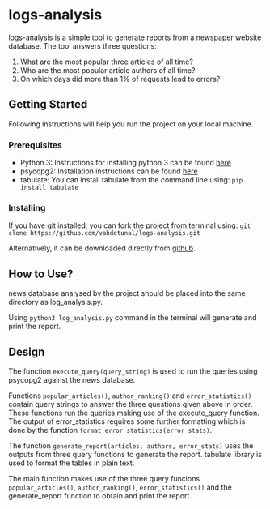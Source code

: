 # logs-analysis

logs-analysis is a simple tool to generate reports from a newspaper website 
database. The tool answers three questions:

1. What are the most popular three articles of all time?
2. Who are the most popular article authors of all time?
3. On which days did more than 1% of requests lead to errors?

## Getting Started

Following instructions will help you run the project on your local machine.

### Prerequisites

- Python 3: Instructions for installing python 3 can be found [here](
  https://realpython.com/installing-python/)
- psycopg2: Installation instructions can be found [here](
  http://initd.org/psycopg/docs/install.html)
- tabulate: You can install tabulate from the command line using:
  `pip install tabulate`

### Installing

If you have git installed, you can fork the project from terminal using:
`git clone https://github.com/vahdetunal/logs-analysis.git`

Alternatively, it can be downloaded directly from [github](
    https://github.com/vahdetunal/logs-analysis.git).

## How to Use?

news database analysed by the project should be placed into the same directory
as log_analysis.py.

Using `python3 log_analysis.py` command in the terminal will generate and print
the report.

## Design

The function `execute_query(query_string)` is used to run the queries using 
psycopg2 against the news database.

Functions `popular_articles()`, `author_ranking()` and `error_statistics()`
contain query strings to answer the three questions given above in order. These
functions run the queries making use of the execute_query function. The output
of error_statistics requires some further formatting which is done by
the function `format_error_statistics(error_stats)`.

The function `generate_report(articles, authors, error_stats)` uses the outputs
from three query functions to generate the report. tabulate library is used to
format the tables in plain text.

The main function makes use of the three query funcions `popular_articles()`, 
`author_ranking()`, `error_statistics()` and the generate_report function
to obtain and print the report.